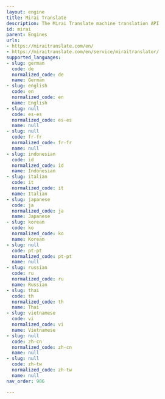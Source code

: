 ```yaml
---
layout: engine
title: Mirai Translate
description: The Mirai Translate machine translation API
id: mirai
parent: Engines
urls:
- https://miraitranslate.com/en/
- https://miraitranslate.com/en/service/miraitranslator/
supported_languages:
- slug: german
  code: de
  normalized_code: de
  name: German
- slug: english
  code: en
  normalized_code: en
  name: English
- slug: null
  code: es-es
  normalized_code: es-es
  name: null
- slug: null
  code: fr-fr
  normalized_code: fr-fr
  name: null
- slug: indonesian
  code: id
  normalized_code: id
  name: Indonesian
- slug: italian
  code: it
  normalized_code: it
  name: Italian
- slug: japanese
  code: ja
  normalized_code: ja
  name: Japanese
- slug: korean
  code: ko
  normalized_code: ko
  name: Korean
- slug: null
  code: pt-pt
  normalized_code: pt-pt
  name: null
- slug: russian
  code: ru
  normalized_code: ru
  name: Russian
- slug: thai
  code: th
  normalized_code: th
  name: Thai
- slug: vietnamese
  code: vi
  normalized_code: vi
  name: Vietnamese
- slug: null
  code: zh-cn
  normalized_code: zh-cn
  name: null
- slug: null
  code: zh-tw
  normalized_code: zh-tw
  name: null
nav_order: 986

---
```



